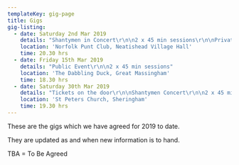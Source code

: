```yaml
---
templateKey: gig-page
title: Gigs
gig-listing:
  - date: Saturday 2nd Mar 2019
    details: "Shantymen in Concert\r\n\n2 x 45 min sessions\r\n\nPrivate Gig"
    location: 'Norfolk Punt Club, Neatishead Village Hall'
    time: 20.30 hrs
  - date: Friday 15th Mar 2019
    details: "Public Event\r\n\n2 x 45 min sessions"
    location: 'The Dabbling Duck, Great Massingham'
    time: 18.30 hrs
  - date: Saturday 30th Mar 2019
    details: "Tickets on the door\r\n\nShantymen Concert\r\n\n2 x 45 min sessions"
    location: 'St Peters Church, Sheringham'
    time: 19.30 hrs
---
```

These are the gigs which we have agreed for 2019 to date.

They are updated as and when new information is to hand.

TBA = To Be Agreed
